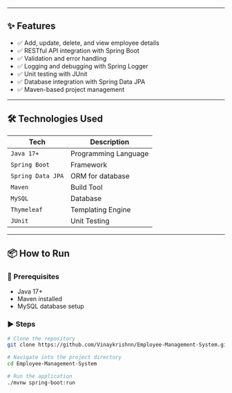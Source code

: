 
---

## ✨ Features

- ✅ Add, update, delete, and view employee details
- ✅ RESTful API integration with Spring Boot
- ✅ Validation and error handling
- ✅ Logging and debugging with Spring Logger
- ✅ Unit testing with JUnit
- ✅ Database integration with Spring Data JPA
- ✅ Maven-based project management

---

## 🛠️ Technologies Used

| Tech | Description |
|------|-------------|
| `Java 17+` | Programming Language |
| `Spring Boot` | Framework |
| `Spring Data JPA` | ORM for database |
| `Maven` | Build Tool |
| `MySQL` | Database |
| `Thymeleaf` | Templating Engine |
| `JUnit` | Unit Testing |

---

## 📦 How to Run

### 🧰 Prerequisites

- Java 17+
- Maven installed
- MySQL database setup

### ▶️ Steps

```bash
# Clone the repository
git clone https://github.com/Vinaykrishnn/Employee-Management-System.git

# Navigate into the project directory
cd Employee-Management-System

# Run the application
./mvnw spring-boot:run
